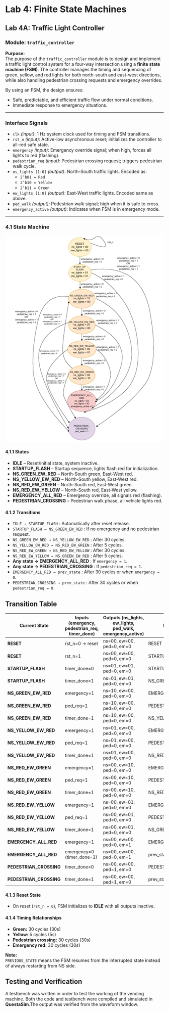 # Lab 4: Finite State Machines

## Lab 4A: Traffic Light Controller

### Module: `traffic_controller`

**Purpose:**  
The purpose of the `traffic_controller` module is to design and implement a traffic light control system for a four-way intersection using a **finite state machine (FSM)**. The controller manages the timing and sequencing of green, yellow, and red lights for both north-south and east-west directions, while also handling pedestrian crossing requests and emergency overrides.  

By using an FSM, the design ensures:
- Safe, predictable, and efficient traffic flow under normal conditions.  
- Immediate response to emergency situations.  

---

### Interface Signals

- `clk` *(input)*: 1 Hz system clock used for timing and FSM transitions.  
- `rst_n` *(input)*: Active-low asynchronous reset; initializes the controller to all-red safe state.  
- `emergency` *(input)*: Emergency override signal; when high, forces all lights to red (flashing).  
- `pedestrian_req` *(input)*: Pedestrian crossing request; triggers pedestrian walk cycle.  
- `ns_lights [1:0]` *(output)*: North-South traffic lights. Encoded as:  
  - `2’b01 = Red`  
  - `2’b10 = Yellow`  
  - `2’b11 = Green`  
- `ew_lights [1:0]` *(output)*: East-West traffic lights. Encoded same as above.  
- `ped_walk` *(output)*: Pedestrian walk signal; high when it is safe to cross.  
- `emergency_active` *(output)*: Indicates when FSM is in emergency mode.  

---

### 4.1 State Machine
![alt text](image.png)

#### 4.1.1 States
- **IDLE** – Reset/initial state, system inactive.  
- **STARTUP_FLASH** – Startup sequence, lights flash red for initialization.  
- **NS_GREEN_EW_RED** – North-South green, East-West red.  
- **NS_YELLOW_EW_RED** – North-South yellow, East-West red.  
- **NS_RED_EW_GREEN** – North-South red, East-West green.  
- **NS_RED_EW_YELLOW** – North-South red, East-West yellow.  
- **EMERGENCY_ALL_RED** – Emergency override, all signals red (flashing).  
- **PEDESTRIAN_CROSSING** – Pedestrian walk phase, all vehicle lights red.  

#### 4.1.2 Transitions
- `IDLE → STARTUP_FLASH` : Automatically after reset release.  
- `STARTUP_FLASH → NS_GREEN_EW_RED` : If no emergency and no pedestrian request.  
- `NS_GREEN_EW_RED → NS_YELLOW_EW_RED` : After 30 cycles.  
- `NS_YELLOW_EW_RED → NS_RED_EW_GREEN` : After 5 cycles.  
- `NS_RED_EW_GREEN → NS_RED_EW_YELLOW` : After 30 cycles.  
- `NS_RED_EW_YELLOW → NS_GREEN_EW_RED` : After 5 cycles.  
- **Any state → EMERGENCY_ALL_RED** : If `emergency = 1`.  
- **Any state → PEDESTRIAN_CROSSING** : If `pedestrian_req = 1`.  
- `EMERGENCY_ALL_RED → prev_state` : After 30 cycles or when `emergency = 0`.  
- `PEDESTRIAN_CROSSING → prev_state` : After 30 cycles or when `pedestrian_req = 0`.  

## Transition Table  

| Current State        | Inputs (emergency, pedestrian_req, timer_done) | Outputs (ns_lights, ew_lights, ped_walk, emergency_active) | Next State |
|----------------------|-----------------------------------------------|------------------------------------------------------------|------------|
| **RESET**            | rst_n=0 → reset                               | ns=00, ew=00, ped=0, em=0                                  | RESET      |
| **RESET**            | rst_n=1                                       | ns=00, ew=00, ped=0, em=0                                  | STARTUP_FLASH |
| **STARTUP_FLASH**    | timer_done=0                                  | ns=01, ew=01, ped=0, em=0                                  | STARTUP_FLASH |
| **STARTUP_FLASH**    | timer_done=1                                  | ns=01, ew=01, ped=0, em=0                                  | NS_GREEN_EW_RED |
| **NS_GREEN_EW_RED**  | emergency=1                                   | ns=10, ew=00, ped=0, em=0                                  | EMERGENCY_ALL_RED |
| **NS_GREEN_EW_RED**  | ped_req=1                                     | ns=10, ew=00, ped=0, em=0                                  | PEDESTRIAN_CROSSING |
| **NS_GREEN_EW_RED**  | timer_done=1                                  | ns=10, ew=00, ped=0, em=0                                  | NS_YELLOW_EW_RED |
| **NS_YELLOW_EW_RED** | emergency=1                                   | ns=01, ew=00, ped=0, em=0                                  | EMERGENCY_ALL_RED |
| **NS_YELLOW_EW_RED** | ped_req=1                                     | ns=01, ew=00, ped=0, em=0                                  | PEDESTRIAN_CROSSING |
| **NS_YELLOW_EW_RED** | timer_done=1                                  | ns=01, ew=00, ped=0, em=0                                  | NS_RED_EW_YELLOW |
| **NS_RED_EW_GREEN**  | emergency=1                                   | ns=00, ew=10, ped=0, em=0                                  | EMERGENCY_ALL_RED |
| **NS_RED_EW_GREEN**  | ped_req=1                                     | ns=00, ew=10, ped=0, em=0                                  | PEDESTRIAN_CROSSING |
| **NS_RED_EW_GREEN**  | timer_done=1                                  | ns=00, ew=10, ped=0, em=0                                  | NS_RED_EW_YELLOW |
| **NS_RED_EW_YELLOW** | emergency=1                                   | ns=00, ew=01, ped=0, em=0                                  | EMERGENCY_ALL_RED |
| **NS_RED_EW_YELLOW** | ped_req=1                                     | ns=00, ew=01, ped=0, em=0                                  | PEDESTRIAN_CROSSING |
| **NS_RED_EW_YELLOW** | timer_done=1                                  | ns=00, ew=01, ped=0, em=0                                  | NS_GREEN_EW_RED |
| **EMERGENCY_ALL_RED**| emergency=1                                   | ns=00, ew=00, ped=0, em=1                                  | EMERGENCY_ALL_RED |
| **EMERGENCY_ALL_RED**| emergency=0 (timer_done=1)                    | ns=00, ew=00, ped=0, em=1                                  | prev_state |
| **PEDESTRIAN_CROSSING** | timer_done=0                               | ns=00, ew=00, ped=1, em=0                                  | PEDESTRIAN_CROSSING |
| **PEDESTRIAN_CROSSING** | timer_done=1                               | ns=00, ew=00, ped=1, em=0                                  | prev_state |


#### 4.1.3 Reset State
- On reset (`rst_n = 0`), FSM initializes to **IDLE** with all outputs inactive.  

#### 4.1.4 Timing Relationships
- **Green:** 30 cycles (30s)  
- **Yellow:** 5 cycles (5s)  
- **Pedestrian crossing:** 30 cycles (30s)  
- **Emergency red:** 30 cycles (30s)

**Note:**  
`PREVIOUS_STATE` means the FSM resumes from the interrupted state instead of always restarting from NS side.  

## Testing and Verification
A testbench was written in order to test the working of the vending machine. Both the code and testbench were compiled and simulated in **QuestaSim**.The output was verified from the waveform window.
